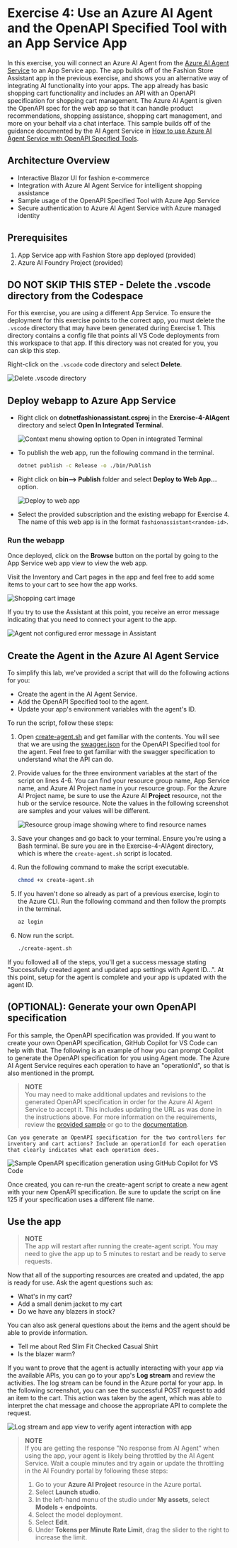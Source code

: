 # Exercise 4: Use an Azure AI Agent and the OpenAPI Specified Tool with an App Service App
In this exercise, you will connect an Azure AI Agent from the [Azure AI Agent Service](https://learn.microsoft.com/azure/ai-services/agents/overview) to an App Service app. The app builds off of the Fashion Store Assistant app in the previous exercise, and shows you an alternative way of integrating AI functionality into your apps. The app already has basic shopping cart functionality and includes an API with an OpenAPI specification for shopping cart management. The Azure AI Agent is given the OpenAPI spec for the web app so that it can handle product recommendations, shopping assistance, shopping cart management, and more on your behalf via a chat interface. This sample builds off of the guidance documented by the AI Agent Service in [How to use Azure AI Agent Service with OpenAPI Specified Tools](https://learn.microsoft.com/azure/ai-services/agents/how-to/tools/openapi-spec?tabs=python&pivots=overview).

## Architecture Overview
- Interactive Blazor UI for fashion e-commerce
- Integration with Azure AI Agent Service for intelligent shopping assistance
- Sample usage of the OpenAPI Specified Tool with Azure App Service
- Secure authentication to Azure AI Agent Service with Azure managed identity

## Prerequisites
1. App Service app with Fashion Store app deployed (provided)
2. Azure AI Foundry Project (provided)

## DO NOT SKIP THIS STEP - Delete the .vscode directory from the Codespace
For this exercise, you are using a different App Service. To ensure the deployment for this exercise points to the correct app, you must delete the `.vscode` directory that may have been generated during Exercise 1. This directory contains a config file that points all VS Code deployments from this workspace to that app. If this directory was not created for you, you can skip this step.

Right-click on the `.vscode` code directory and select **Delete**.

![Delete .vscode directory](./images/Exercise-4-deletevscodedirectory.png)

## Deploy webapp to Azure App Service
- Right click on **dotnetfashionassistant.csproj** in the **Exercise-4-AIAgent** directory and select **Open In Integrated Terminal**.

    ![Context menu showing option to Open in integrated Terminal](./images/Exercise-4-openterminal.png)

- To publish the web app, run the following command in the terminal.
    
    ```bash
    dotnet publish -c Release -o ./bin/Publish
    ```

- Right click on **bin--> Publish** folder and select **Deploy to Web App...** option.

    ![Deploy to web app](./images/Exercise-4-deploy.png)

- Select the provided subscription and the existing webapp for Exercise 4. The name of this web app is in the format `fashionassistant<random-id>`.
  
### Run the webapp
Once deployed, click on the **Browse** button on the portal by going to the App Service web app view to view the web app.

Visit the Inventory and Cart pages in the app and feel free to add some items to your cart to see how the app works.

![Shopping cart image](./images/Exercise-4-browseapp.png)

If you try to use the Assistant at this point, you receive an error message indicating that you need to connect your agent to the app.

![Agent not configured error message in Assistant](./images/Exercise-4-agentnotconfigured.png)

## Create the Agent in the Azure AI Agent Service

To simplify this lab, we've provided a script that will do the following actions for you:

- Create the agent in the AI Agent Service.
- Add the OpenAPI Specified tool to the agent.
- Update your app's environment variables with the agent's ID.

To run the script, follow these steps:

1. Open [create-agent.sh](../Exercise-4-AIAgent/create-agent.sh) and get familiar with the contents. You will see that we are using the [swagger.json](../Exercise-4-AIAgent/swagger.json) for the OpenAPI Specified tool for the agent. Feel free to get familiar with the swagger specification to understand what the API can do.
2. Provide values for the three environment variables at the start of the script on lines 4-6. You can find your resource group name, App Service name, and Azure AI Project name in your resource group. For the Azure AI Project name, be sure to use the Azure AI **Project** resource, not the hub or the service resource. Note the values in the following screenshot are samples and your values will be different.

    ![Resource group image showing where to find resource names](./images/Exercise-4-rg.png)

3. Save your changes and go back to your terminal. Ensure you're using a Bash terminal. Be sure you are in the Exercise-4-AIAgent directory, which is where the `create-agent.sh` script is located.
4. Run the following command to make the script executable.

    ```bash
    chmod +x create-agent.sh
    ```

5. If you haven't done so already as part of a previous exercise, login to the Azure CLI. Run the following command and then follow the prompts in the terminal.

    ```bash
    az login
    ```

6. Now run the script.

    ```bash
    ./create-agent.sh
    ```

If you followed all of the steps, you'll get a success message stating "Successfully created agent and updated app settings with Agent ID...". At this point, setup for the agent is complete and your app is updated with the agent ID.

## (OPTIONAL): Generate your own OpenAPI specification
For this sample, the OpenAPI specification was provided. If you want to create your own OpenAPI specification, GitHub Copilot for VS Code can help with that. The following is an example of how you can prompt Copilot to generate the OpenAPI specification for you using Agent mode. The Azure AI Agent Service requires each operation to have an "operationId", so that is also mentioned in the prompt. 

> **NOTE**  
> You may need to make additional updates and revisions to the generated OpenAPI specification in order for the Azure AI Agent Service to accept it. This includes updating the URL as was done in the instructions above. For more information on the requirements, review the [provided sample](../Exercise-4-AIAgent/swagger.json) or go to the [documentation](https://learn.microsoft.com/azure/ai-services/agents/how-to/tools/openapi-spec?tabs=python&pivots=overview).

```
Can you generate an OpenAPI specification for the two controllers for inventory and cart actions? Include an operationId for each operation that clearly indicates what each operation does.
```

![Sample OpenAPI specification generation using GitHub Copilot for VS Code](./images/Exercise-4-openapispecgeneration.png)

Once created, you can re-run the create-agent script to create a new agent with your new OpenAPI specification. Be sure to update the script on line 125 if your specification uses a different file name.

## Use the app

> **NOTE**  
> The app will restart after running the create-agent script. You may need to give the app up to 5 minutes to restart and be ready to serve requests.

<!-- ## Step 1: Create the Agent in the Azure AI Agent Service
1. In the [Azure Portal](https://portal.azure.com), go to your **Resource group** where all of the pre-created lab resources are located.
2. In the list of resources, find the resource with type **Azure AI project**. Click on that resource. The name will be different than what is shown in the following screenshot.

    ![Azure AI Project location in resource group](./images/Exercise-4-aiproject.png)

3. On the next screen, click on **Launch studio** to open the Azure AI Foundry Studio.
4. On your local machine, open up **Notepad** or a location where you can copy and paste a couple things which will be needed to connect your agent to your app.
5. On the right-hand side of the Azure AI Foundry, you'll find your **Project connection string**. Copy and paste this entire string into your Notepad for use later.

    ![Connection string location in Azure AI Foundry project](./images/Exercise-4-connstring.png)

6. You are now going to create the agent. On the left-hand menu, click **Agents**.
    
    ![Agent creation experience location](./images/Exercise-4-agents.png)

7. On the next screen, click **+ New Agent**. An agent will appear in the table on the screen.
8. Copy and paste the agent's **ID** into your Notepad for use later.

    ![Agent ID location in Azure AI Foundry Project](./images/Exercise-4-agentid.png)

## Step 2. Configure the Agent with the OpenAPI Specified Tool
1. In the **Setup** menu, copy and paste the following **Instructions** for the Agent. These are general instructions for your agent to give it some context on its role and purpose. This is also where you can include guidance to the agent to stick to certain context - such as only answering questions about the fashion store and not unrelated topics.

    ```
    You are an agent for a fashion store that sells clothing. You have the ability to view inventory, update the customer's shopping cart, and answer questions about the clothing items that are in the inventory and cart.
    ```

    ![Adding instructions for agent](./images/Exercise-4-agentinstructions.png)

2. Now add the OpenAPI Specified Tool by clicking **+ Add** next to **Actions**.

    ![Location of button to add action tool](./images/Exercise-4-addtool.png)

3. Select **OpenAPI 3.0 specified tool**.
4. Give your tool a **name** such as "agent1". 
5. Give your tool the following **description**, which provides additional context to the agent to help it do its job.

    ```
    This tool is used to interact with and manage an online fashion store. The tool can add or remove items from a shopping cart as well as view inventory.
    ```

6. Click **Next** and leave **Authentication method** as "Anonymous". There is no authentication on the provided sample web app or its API. If the app required an API key or managed identity to access it, this is where you would specify this information.
7. Copy and paste your OpenAPI specification in the text box. The OpenAPI specification is provided in this repo under Exercise 4 and is called [swagger.json](../Exercise-4-AIAgent/swagger.json). Feel free to review the specification to understand what the provided API can do.
8. Before you create the tool, you need to copy and paste your app's URL into the OpenAPI specification you are providing to the tool. Replace the placeholder <APP-SERVICE-URL> on line 10 of the OpenAPI specification with your app's URL. It should be in the format `https://<app-name>.azurewebsites.net`. The screenshot below contains a sample URL. You need to use your app's URL, not the one shown in the screenshot. To find your app's URL, you can navigate back to your App Service app in the Azure portal in another tab so you don't lose your place with the agent setup. Or, if you already browsed to the app in another tab, you can just copy it from there.

    ![Location to paste App Service URL in OpenAPI specification](./images/Exercise-4-urllocation.png)

9. Click **Create Tool** to finalize the agent setup.

## Step 2b (optional): Generate your own OpenAPI specification
For this sample, the OpenAPI specification was provided. If you want to create your own OpenAPI specification, GitHub Copilot for VS Code can help with that. The following is an example of how you can prompt Copilot to generate the OpenAPI specification for you using Agent mode. The Azure AI Agent Service requires each operation to have an "operationId", so that is also mentioned in the prompt. 

> **NOTE**  
> You may need to make additional updates and revisions to the generated OpenAPI specification in order for the Azure AI Agent Service to accept it. This includes updating the URL as was done in the instructions above. For more information on the requirements, review the [provided sample](../Exercise-4-AIAgent/swagger.json) or go to the [documentation](https://learn.microsoft.com/azure/ai-services/agents/how-to/tools/openapi-spec?tabs=python&pivots=overview).

```
Can you generate an OpenAPI specification for the two controllers for inventory and cart actions? Include an operationId for each operation that clearly indicates what each operation does.
```

![Sample OpenAPI specification generation using GitHub Copilot for VS Code](./images/Exercise-4-openapispecgeneration.png)

## Step 3: Connect your agent to the App Service App
After setting up the AI Agent and adding the OpenAPI Specified Tool, you need to configure your App Service with the appropriate environment variables.
1. Go back to your App Service in the [Azure Portal](https://portal.azure.com).
2. From the left menu, select **Environment variables**.
3. In the **App settings** tab, click **+ Add** and add the following settings.

    **Name**: AzureAIAgent__ConnectionString  
    **Value**: The connection string you noted from your AI Agent Service

4. Add another app setting:

    **Name**: AzureAIAgent__AgentId  
    **Value**: The Agent ID you noted when creating your agent

5. Click **Apply** at the bottom of the page and confirm when prompted. The app will restart with the new settings applied, and you can browse to the app again.

> **NOTE**  
> It may take up to 1 minute for the app to restart and pick up the app setting changes. If your app is not working, give it some time and then refresh the page to try again.

## Step 4: Use the App -->
Now that all of the supporting resources are created and updated, the app is ready for use. Ask the agent questions such as:
- What's in my cart?
- Add a small denim jacket to my cart
- Do we have any blazers in stock?

You can also ask general questions about the items and the agent should be able to provide information.
- Tell me about Red Slim Fit Checked Casual Shirt
- Is the blazer warm?

If you want to prove that the agent is actually interacting with your app via the available APIs, you can go to your app's **Log stream** and review the activities. The log stream can be found in the Azure portal for your app. In the following screenshot, you can see the successful POST request to add an item to the cart. This action was taken by the agent, which was able to interpret the chat message and choose the appropriate API to complete the request.

![Log stream and app view to verify agent interaction with app](./images/Exercise-4-logstream.png)

> **NOTE**  
> If you are getting the response "No response from AI Agent" when using the app, your agent is likely being throttled by the AI Agent Service. Wait a couple minutes and try again or update the throttling in the AI Foundry portal by following these steps:
>
> 1. Go to your **Azure AI Project** resource in the Azure portal.
> 2. Select **Launch studio**.
> 3. In the left-hand menu of the studio under **My assets**, select **Models + endpoints**.
> 4. Select the model deployment.
> 5. Select **Edit**.
> 6. Under **Tokens per Minute Rate Limit**, drag the slider to the right to increase the limit.